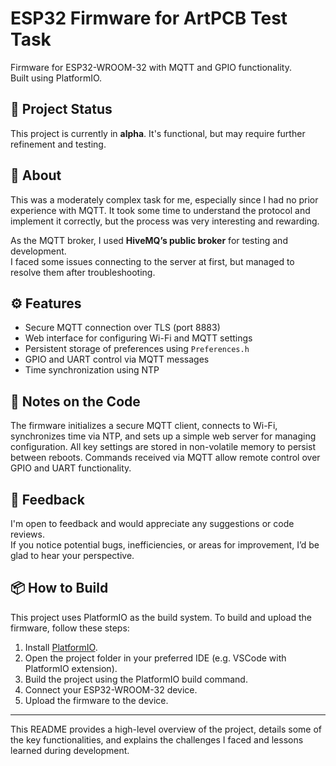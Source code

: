 # ESP32 Firmware for ArtPCB Test Task

Firmware for ESP32-WROOM-32 with MQTT and GPIO functionality.  
Built using PlatformIO.

## 🚧 Project Status

This project is currently in **alpha**. It's functional, but may require further refinement and testing.

## 🧩 About

This was a moderately complex task for me, especially since I had no prior experience with MQTT. It took some time to understand the protocol and implement it correctly, but the process was very interesting and rewarding.

As the MQTT broker, I used **HiveMQ’s public broker** for testing and development.  
I faced some issues connecting to the server at first, but managed to resolve them after troubleshooting.

## ⚙️ Features

- Secure MQTT connection over TLS (port 8883)
- Web interface for configuring Wi-Fi and MQTT settings
- Persistent storage of preferences using `Preferences.h`
- GPIO and UART control via MQTT messages
- Time synchronization using NTP

## 🧾 Notes on the Code

The firmware initializes a secure MQTT client, connects to Wi-Fi, synchronizes time via NTP, and sets up a simple web server for managing configuration. All key settings are stored in non-volatile memory to persist between reboots. Commands received via MQTT allow remote control over GPIO and UART functionality.

## 💬 Feedback

I'm open to feedback and would appreciate any suggestions or code reviews.  
If you notice potential bugs, inefficiencies, or areas for improvement, I’d be glad to hear your perspective.


## 📦 How to Build

This project uses PlatformIO as the build system. To build and upload the firmware, follow these steps:

1. Install [PlatformIO](https://platformio.org/).
2. Open the project folder in your preferred IDE (e.g. VSCode with PlatformIO extension).
3. Build the project using the PlatformIO build command.
4. Connect your ESP32-WROOM-32 device.
5. Upload the firmware to the device.

---

This README provides a high-level overview of the project, details some of the key functionalities, and explains the challenges I faced and lessons learned during development.
